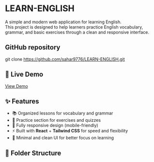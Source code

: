# LEARN-ENGLISH

A simple and modern web application for learning English.  
This project is designed to help learners practice English vocabulary, grammar, and basic exercises through a clean and responsive interface.

## GitHub repository

git clone https://github.com/sahar9776/LEARN-ENGLISH.git

## 🚀 Live Demo

[View Demo](https://learn-english-psi.vercel.app/)

## ✨ Features

- 📚 Organized lessons for vocabulary and grammar
- 📝 Practice section for exercises and quizzes
- 📱 Fully responsive design (mobile-friendly)
- ⚡ Built with **React** + **Tailwind CSS** for speed and flexibility
- 🎨 Minimal and clean UI for better focus on learning

## 📂 Folder Structure
